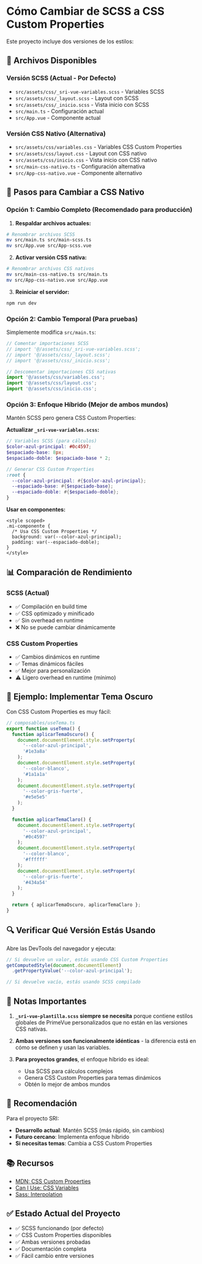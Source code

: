 # Cómo Cambiar de SCSS a CSS Custom Properties

Este proyecto incluye dos versiones de los estilos:

## 📁 Archivos Disponibles

### Versión SCSS (Actual - Por Defecto)
- `src/assets/css/_sri-vue-variables.scss` - Variables SCSS
- `src/assets/css/_layout.scss` - Layout con SCSS
- `src/assets/css/_inicio.scss` - Vista inicio con SCSS
- `src/main.ts` - Configuración actual
- `src/App.vue` - Componente actual

### Versión CSS Nativo (Alternativa)
- `src/assets/css/variables.css` - Variables CSS Custom Properties
- `src/assets/css/layout.css` - Layout con CSS nativo
- `src/assets/css/inicio.css` - Vista inicio con CSS nativo
- `src/main-css-nativo.ts` - Configuración alternativa
- `src/App-css-nativo.vue` - Componente alternativo

## 🔄 Pasos para Cambiar a CSS Nativo

### Opción 1: Cambio Completo (Recomendado para producción)

1. **Respaldar archivos actuales:**
```bash
# Renombrar archivos SCSS
mv src/main.ts src/main-scss.ts
mv src/App.vue src/App-scss.vue
```

2. **Activar versión CSS nativa:**
```bash
# Renombrar archivos CSS nativos
mv src/main-css-nativo.ts src/main.ts
mv src/App-css-nativo.vue src/App.vue
```

3. **Reiniciar el servidor:**
```bash
npm run dev
```

### Opción 2: Cambio Temporal (Para pruebas)

Simplemente modifica `src/main.ts`:

```typescript
// Comentar importaciones SCSS
// import '@/assets/css/_sri-vue-variables.scss';
// import '@/assets/css/_layout.scss';
// import '@/assets/css/_inicio.scss';

// Descomentar importaciones CSS nativas
import '@/assets/css/variables.css';
import '@/assets/css/layout.css';
import '@/assets/css/inicio.css';
```

### Opción 3: Enfoque Híbrido (Mejor de ambos mundos)

Mantén SCSS pero genera CSS Custom Properties:

**Actualizar `_sri-vue-variables.scss`:**
```scss
// Variables SCSS (para cálculos)
$color-azul-principal: #0c4597;
$espaciado-base: 8px;
$espaciado-doble: $espaciado-base * 2;

// Generar CSS Custom Properties
:root {
  --color-azul-principal: #{$color-azul-principal};
  --espaciado-base: #{$espaciado-base};
  --espaciado-doble: #{$espaciado-doble};
}
```

**Usar en componentes:**
```vue
<style scoped>
.mi-componente {
  /* Usa CSS Custom Properties */
  background: var(--color-azul-principal);
  padding: var(--espaciado-doble);
}
</style>
```

## 📊 Comparación de Rendimiento

### SCSS (Actual)
- ✅ Compilación en build time
- ✅ CSS optimizado y minificado
- ✅ Sin overhead en runtime
- ❌ No se puede cambiar dinámicamente

### CSS Custom Properties
- ✅ Cambios dinámicos en runtime
- ✅ Temas dinámicos fáciles
- ✅ Mejor para personalización
- ⚠️ Ligero overhead en runtime (mínimo)

## 🎨 Ejemplo: Implementar Tema Oscuro

Con CSS Custom Properties es muy fácil:

```typescript
// composables/useTema.ts
export function useTema() {
  function aplicarTemaOscuro() {
    document.documentElement.style.setProperty(
      '--color-azul-principal', 
      '#1e3a8a'
    );
    document.documentElement.style.setProperty(
      '--color-blanco', 
      '#1a1a1a'
    );
    document.documentElement.style.setProperty(
      '--color-gris-fuerte', 
      '#e5e5e5'
    );
  }

  function aplicarTemaClaro() {
    document.documentElement.style.setProperty(
      '--color-azul-principal', 
      '#0c4597'
    );
    document.documentElement.style.setProperty(
      '--color-blanco', 
      '#ffffff'
    );
    document.documentElement.style.setProperty(
      '--color-gris-fuerte', 
      '#434a54'
    );
  }

  return { aplicarTemaOscuro, aplicarTemaClaro };
}
```

## 🔍 Verificar Qué Versión Estás Usando

Abre las DevTools del navegador y ejecuta:

```javascript
// Si devuelve un valor, estás usando CSS Custom Properties
getComputedStyle(document.documentElement)
  .getPropertyValue('--color-azul-principal');

// Si devuelve vacío, estás usando SCSS compilado
```

## 📝 Notas Importantes

1. **`_sri-vue-plantilla.scss` siempre se necesita** porque contiene estilos globales de PrimeVue personalizados que no están en las versiones CSS nativas.

2. **Ambas versiones son funcionalmente idénticas** - la diferencia está en cómo se definen y usan las variables.

3. **Para proyectos grandes**, el enfoque híbrido es ideal:
   - Usa SCSS para cálculos complejos
   - Genera CSS Custom Properties para temas dinámicos
   - Obtén lo mejor de ambos mundos

## 🚀 Recomendación

Para el proyecto SRI:

- **Desarrollo actual**: Mantén SCSS (más rápido, sin cambios)
- **Futuro cercano**: Implementa enfoque híbrido
- **Si necesitas temas**: Cambia a CSS Custom Properties

## 📚 Recursos

- [MDN: CSS Custom Properties](https://developer.mozilla.org/es/docs/Web/CSS/Using_CSS_custom_properties)
- [Can I Use: CSS Variables](https://caniuse.com/css-variables)
- [Sass: Interpolation](https://sass-lang.com/documentation/interpolation)

## ✅ Estado Actual del Proyecto

- ✅ SCSS funcionando (por defecto)
- ✅ CSS Custom Properties disponibles
- ✅ Ambas versiones probadas
- ✅ Documentación completa
- ✅ Fácil cambio entre versiones
